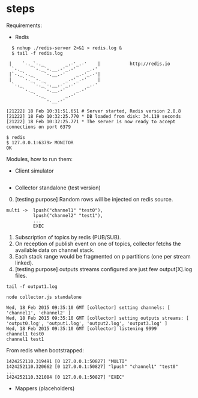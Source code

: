 # steps

Requirements:

  - Redis

  ```
    $ nohup ./redis-server 2>&1 > redis.log &
    $ tail -f redis.log

   |    `-._`-._        _.-'_.-'    |           http://redis.io
    `-._    `-._`-.__.-'_.-'    _.-'
   |`-._`-._    `-.__.-'    _.-'_.-'|
   |    `-._`-._        _.-'_.-'    |
    `-._    `-._`-.__.-'_.-'    _.-'
        `-._    `-.__.-'    _.-'
            `-._        _.-'
                `-.__.-'

  [21222] 18 Feb 10:31:51.651 # Server started, Redis version 2.8.8
  [21222] 18 Feb 10:32:25.770 * DB loaded from disk: 34.119 seconds
  [21222] 18 Feb 10:32:25.771 * The server is now ready to accept connections on port 6379

  $ redis
  $ 127.0.0.1:6379> MONITOR
  OK
  ```

Modules, how to run them:

  - Client simulator

  ```

  ```

  - Collector standalone (test version)

  0) [testing purpose] Random rows will be injected on redis source.

    multi ->  lpush("channel1" "test0"),
              lpush("channel2" "test1"),
              ...
              EXEC

  1) Subscription of topics by redis (PUB/SUB).
  2) On reception of publish event on one of topics, collector fetchs the available data on channel stack.
  3) Each stack range would be fragmented on p partitions (one per stream linked).
  4) [testing purpose] outputs streams configured are just few output[X].log files.

  ```
  tail -f output1.log
  ```

  ```
  node collector.js standalone

  Wed, 18 Feb 2015 09:35:10 GMT [collector] setting channels: [ 'channel1', 'channel2' ]
  Wed, 18 Feb 2015 09:35:10 GMT [collector] setting outputs streams: [ 'output0.log', 'output1.log', 'output2.log', 'output3.log' ]
  Wed, 18 Feb 2015 09:35:10 GMT [collector] listening 9999
  channel1 test0
  channel1 test1

  ```

  From redis when bootstrapped:

  ```
  1424252110.319491 [0 127.0.0.1:50827] "MULTI"
  1424252110.320662 [0 127.0.0.1:50827] "lpush" "channel1" "test0"
  ...
  1424252110.321084 [0 127.0.0.1:50827] "EXEC"
  ```


  - Mappers (placeholders)


